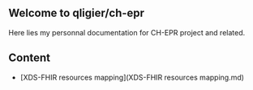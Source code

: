 ## Welcome to qligier/ch-epr

Here lies my personnal documentation for CH-EPR project and related.

## Content

- [XDS-FHIR resources mapping](XDS-FHIR resources mapping.md)
